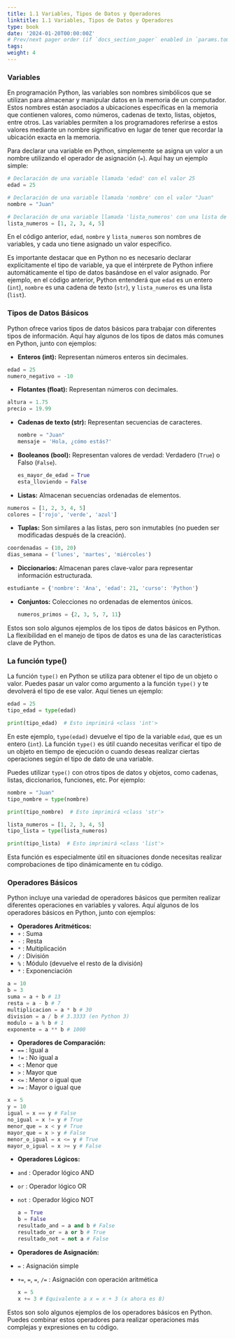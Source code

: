 ```yaml
---
title: 1.1 Variables, Tipos de Datos y Operadores
linktitle: 1.1 Variables, Tipos de Datos y Operadores
type: book
date: '2024-01-20T00:00:00Z'
# Prev/next pager order (if `docs_section_pager` enabled in `params.toml`)
tags: 
weight: 4
---
```


### **Variables**

En programación Python, las variables son nombres simbólicos que se utilizan para almacenar y manipular datos en la memoria de un computador. Estos nombres están asociados a ubicaciones específicas en la memoria que contienen valores, como números, cadenas de texto, listas, objetos, entre otros. Las variables permiten a los programadores referirse a estos valores mediante un nombre significativo en lugar de tener que recordar la ubicación exacta en la memoria.

Para declarar una variable en Python, simplemente se asigna un valor a un nombre utilizando el operador de asignación (`=`). Aquí hay un ejemplo simple:

```python
# Declaración de una variable llamada 'edad' con el valor 25
edad = 25

# Declaración de una variable llamada 'nombre' con el valor "Juan"
nombre = "Juan"

# Declaración de una variable llamada 'lista_numeros' con una lista de números
lista_numeros = [1, 2, 3, 4, 5]

```

En el código anterior, `edad`, `nombre` y `lista_numeros` son nombres de variables, y cada uno tiene asignado un valor específico.

Es importante destacar que en Python no es necesario declarar explícitamente el tipo de variable, ya que el intérprete de Python infiere automáticamente el tipo de datos basándose en el valor asignado. Por ejemplo, en el código anterior, Python entenderá que `edad` es un entero (`int`), `nombre` es una cadena de texto (`str`), y `lista_numeros` es una lista (`list`).

### **Tipos de Datos Básicos**

Python ofrece varios tipos de datos básicos para trabajar con diferentes tipos de información. Aquí hay algunos de los tipos de datos más comunes en Python, junto con ejemplos:

- **Enteros (int):**
Representan números enteros sin decimales.

```python
edad = 25
numero_negativo = -10
```

- **Flotantes (float):**
Representan números con decimales.

```python
altura = 1.75
precio = 19.99
```

- **Cadenas de texto (str):**
Representan secuencias de caracteres.

    ```python
    nombre = "Juan"
    mensaje = 'Hola, ¿cómo estás?'
    ```

- **Booleanos (bool):**
Representan valores de verdad: Verdadero (`True`) o Falso (`False`).

    ```python
    es_mayor_de_edad = True
    esta_lloviendo = False
    ```

- **Listas:**
Almacenan secuencias ordenadas de elementos.

```python
numeros = [1, 2, 3, 4, 5]
colores = ['rojo', 'verde', 'azul']
```

- **Tuplas:**
Son similares a las listas, pero son inmutables (no pueden ser modificadas después de la creación).

```python
coordenadas = (10, 20)
dias_semana = ('lunes', 'martes', 'miércoles')
```

- **Diccionarios:**
Almacenan pares clave-valor para representar información estructurada.

```python
estudiante = {'nombre': 'Ana', 'edad': 21, 'curso': 'Python'}
```

- **Conjuntos:**
Colecciones no ordenadas de elementos únicos.

    ```python
    numeros_primos = {2, 3, 5, 7, 11}
    ```

Estos son solo algunos ejemplos de los tipos de datos básicos en Python. La flexibilidad en el manejo de tipos de datos es una de las características clave de Python.

### **La función type()**

La función `type()` en Python se utiliza para obtener el tipo de un objeto o valor. Puedes pasar un valor como argumento a la función `type()` y te devolverá el tipo de ese valor. Aquí tienes un ejemplo:

```python
edad = 25
tipo_edad = type(edad)

print(tipo_edad)  # Esto imprimirá <class 'int'>
```

En este ejemplo, `type(edad)` devuelve el tipo de la variable `edad`, que es un entero (`int`). La función `type()` es útil cuando necesitas verificar el tipo de un objeto en tiempo de ejecución o cuando deseas realizar ciertas operaciones según el tipo de dato de una variable.

Puedes utilizar `type()` con otros tipos de datos y objetos, como cadenas, listas, diccionarios, funciones, etc. Por ejemplo:

```python
nombre = "Juan"
tipo_nombre = type(nombre)

print(tipo_nombre)  # Esto imprimirá <class 'str'>

lista_numeros = [1, 2, 3, 4, 5]
tipo_lista = type(lista_numeros)

print(tipo_lista)  # Esto imprimirá <class 'list'>
```

Esta función es especialmente útil en situaciones donde necesitas realizar comprobaciones de tipo dinámicamente en tu código.

### **Operadores Básicos**

Python incluye una variedad de operadores básicos que permiten realizar diferentes operaciones en variables y valores. Aquí algunos de los operadores básicos en Python, junto con ejemplos:

- **Operadores Aritméticos:**
- `+` : Suma
- `-` : Resta
- `*` : Multiplicación
- `/` : División
- `%` : Módulo (devuelve el resto de la división)
- `*` : Exponenciación

```python
a = 10
b = 3
suma = a + b # 13
resta = a - b # 7
multiplicacion = a * b # 30
division = a / b # 3.3333 (en Python 3)
modulo = a % b # 1
exponente = a ** b # 1000
```

- **Operadores de Comparación:**
- `==` : Igual a
- `!=` : No igual a
- `<` : Menor que
- `>` : Mayor que
- `<=` : Menor o igual que
- `>=` : Mayor o igual que

```python
x = 5
y = 10
igual = x == y # False
no_igual = x != y # True
menor_que = x < y # True
mayor_que = x > y # False
menor_o_igual = x <= y # True
mayor_o_igual = x >= y # False
```

- **Operadores Lógicos:**
- `and` : Operador lógico AND
- `or` : Operador lógico OR
- `not` : Operador lógico NOT

    ```python
    a = True
    b = False
    resultado_and = a and b # False
    resultado_or = a or b # True
    resultado_not = not a # False
    ```

- **Operadores de Asignación:**
- `=` : Asignación simple
- `+=`, `=`, `=`, `/=` : Asignación con operación aritmética

    ```python
    x = 5
    x += 3 # Equivalente a x = x + 3 (x ahora es 8)
    ```

Estos son solo algunos ejemplos de los operadores básicos en Python. Puedes combinar estos operadores para realizar operaciones más complejas y expresiones en tu código.
